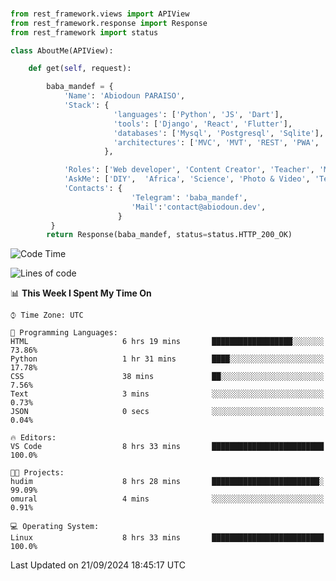 ###
```python
from rest_framework.views import APIView
from rest_framework.response import Response
from rest_framework import status

class AboutMe(APIView):

    def get(self, request):

        baba_mandef = {
            'Name': 'Abiodoun PARAISO',
            'Stack': {
                       'languages': ['Python', 'JS', 'Dart'],
                       'tools': ['Django', 'React', 'Flutter'],
                       'databases': ['Mysql', 'Postgresql', 'Sqlite'],
                       'architectures': ['MVC', 'MVT', 'REST', 'PWA', 'SPA', 'MicroServices']
                     },

            'Roles': ['Web developer', 'Content Creator', 'Teacher', 'Mentor'],
            'AskMe': ['DIY',  'Africa', 'Science', 'Photo & Video', 'Tech'],
            'Contacts': {
                           'Telegram': 'baba_mandef',
                           'Mail':'contact@abiodoun.dev',
                        }
         }
        return Response(baba_mandef, status=status.HTTP_200_OK)

```                    

<!--START_SECTION:waka-->
![Code Time](http://img.shields.io/badge/Code%20Time-1%2C150%20hrs%2017%20mins-blue)

![Lines of code](https://img.shields.io/badge/From%20Hello%20World%20I%27ve%20Written-420%20Thousand%20lines%20of%20code-blue)

📊 **This Week I Spent My Time On** 

```text
⌚︎ Time Zone: UTC

💬 Programming Languages: 
HTML                     6 hrs 19 mins       ██████████████████░░░░░░░   73.86% 
Python                   1 hr 31 mins        ████░░░░░░░░░░░░░░░░░░░░░   17.78% 
CSS                      38 mins             ██░░░░░░░░░░░░░░░░░░░░░░░   7.56% 
Text                     3 mins              ░░░░░░░░░░░░░░░░░░░░░░░░░   0.73% 
JSON                     0 secs              ░░░░░░░░░░░░░░░░░░░░░░░░░   0.04%

🔥 Editors: 
VS Code                  8 hrs 33 mins       █████████████████████████   100.0%

🐱‍💻 Projects: 
hudim                    8 hrs 28 mins       ████████████████████████░   99.09% 
omural                   4 mins              ░░░░░░░░░░░░░░░░░░░░░░░░░   0.91%

💻 Operating System: 
Linux                    8 hrs 33 mins       █████████████████████████   100.0%

```


 Last Updated on 21/09/2024 18:45:17 UTC
<!--END_SECTION:waka-->
